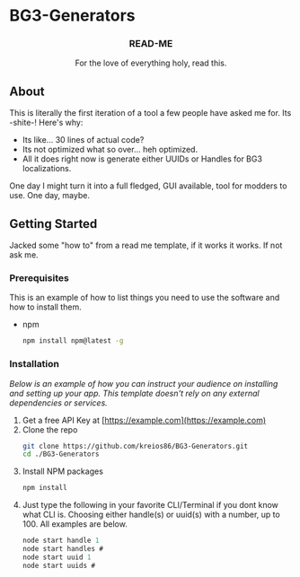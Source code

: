 # BG3-Generators


<div align="center">

  <h3 align="center">READ-ME</h3>

  <p align="center">
    For the love of everything holy, read this.
    <br />
    
</div>





<!-- ABOUT THE PROJECT -->
## About

This is literally the first iteration of a tool a few people have asked me for. Its -shite-!
Here's why:
* Its like... 30 lines of actual code?
* Its not optimized what so over... heh optimized.
* All it does right now is generate either UUIDs or Handles for BG3 localizations.

One day I might turn it into a full fledged, GUI available, tool for modders to use. One day, maybe.

<!-- GETTING STARTED -->
## Getting Started

Jacked some "how to" from a read me template, if it works it works. If not ask me.

### Prerequisites

This is an example of how to list things you need to use the software and how to install them.
* npm
  ```sh
  npm install npm@latest -g
  ```

### Installation

_Below is an example of how you can instruct your audience on installing and setting up your app. This template doesn't rely on any external dependencies or services._

1. Get a free API Key at [https://example.com](https://example.com)
2. Clone the repo
   ```sh
   git clone https://github.com/kreios86/BG3-Generators.git
   cd ./BG3-Generators
   ```
3. Install NPM packages
   ```sh
   npm install
   ```
4. Just type the following in your favorite CLI/Terminal if you dont know what CLI is. Choosing either handle(s) or uuid(s) with a number, up to 100. All examples are below.
   ```js
   node start handle 1
   node start handles #
   node start uuid 1
   node start uuids #
   ```
